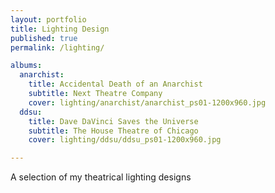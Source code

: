 ```yaml
---
layout: portfolio
title: Lighting Design
published: true
permalink: /lighting/

albums: 
  anarchist: 
    title: Accidental Death of an Anarchist
    subtitle: Next Theatre Company
    cover: lighting/anarchist/anarchist_ps01-1200x960.jpg
  ddsu:  
    title: Dave DaVinci Saves the Universe
    subtitle: The House Theatre of Chicago
    cover: lighting/ddsu/ddsu_ps01-1200x960.jpg

---
```


A selection of my theatrical lighting designs